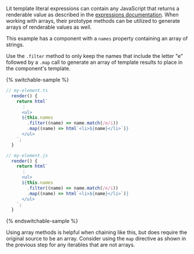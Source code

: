 Lit template literal expressions can contain any JavaScript that returns a
renderable value as described in the [expressions
documentation](/docs/templates/expressions/). When working with arrays, their
prototype methods can be utilized to generate arrays of renderable values as
well.

This example has a component with a `names` property containing an array of
strings.

Use the `.filter` method to only keep the names that include the letter "e"
followed by a `.map` call to generate an array of template results to place in
the component's template.

{% switchable-sample %}

```ts
// my-element.ts
  render() {
    return html`
      ⋮
      <ul>
      ${this.names
        .filter((name) => name.match(/e/i))
        .map((name) => html`<li>${name}</li>`)}
      </ul>
    `;
  }
```

```js
// my-element.js
  render() {
    return html`
      ⋮
      <ul>
      ${this.names
        .filter((name) => name.match(/e/i))
        .map((name) => html`<li>${name}</li>`)}
      </ul>
    `;
  }
```

{% endswitchable-sample %}

Using array methods is helpful when chaining like this, but does require the
original source to be an array. Consider using the `map` directive as shown in
the previous step for any iterables that are not arrays.
